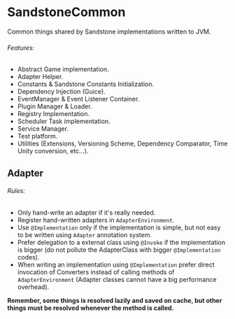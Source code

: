 # SandstoneCommon

Common things shared by Sandstone implementations written to JVM.

###### Features:

- Abstract Game implementation.
- Adapter Helper.
- Constants & Sandstone Constants Initialization.
- Dependency Injection (Guice).
- EventManager & Event Listener Container.
- Plugin Manager & Loader.
- Registry Implementation.
- Scheduler Task implementation.
- Service Manager.
- Test platform.
- Utilities (Extensions, Versioning Scheme, Dependency Comparator, Time Unity conversion, etc...).


## Adapter

###### Rules: 

- Only hand-write an adapter if it's really needed.
- Register hand-written adapters in `AdapterEnvironment`.
- Use `@Implementation` only if the implementation is simple, but not easy to be written using `Adapter` annotation system.
- Prefer delegation to a external class using `@Invoke` if the implementation is bigger (do not pollute the AdapterClass with bigger `@Implementation` codes).
- When writing an implementation using `@Implementation` prefer direct invocation of Converters instead of calling methods of `AdapterEnvironment` (Adapter classes cannot have a big performance overhead).

**Remember, some things is resolved lazily and saved on cache, but other things must be resolved whenever the method is called.**